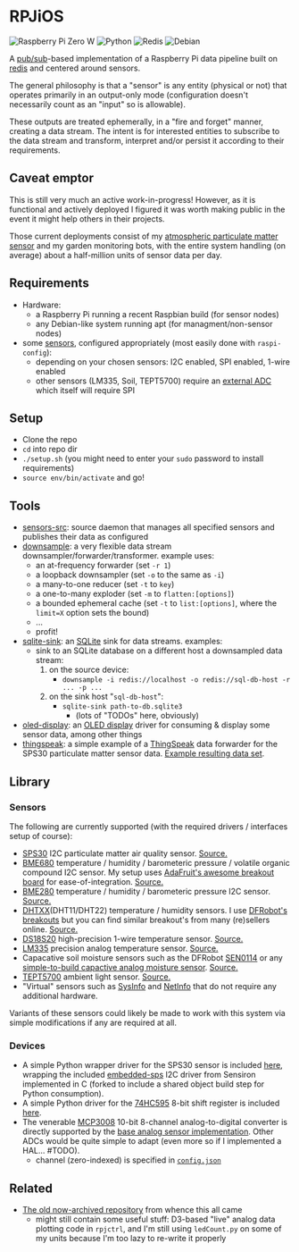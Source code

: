 # RPJiOS

![Raspberry Pi Zero W](https://www.vectorlogo.zone/logos/raspberrypi/raspberrypi-ar21.svg)
![Python](https://www.vectorlogo.zone/logos/python/python-ar21.svg)
![Redis](https://www.vectorlogo.zone/logos/redis/redis-ar21.svg)
![Debian](https://www.vectorlogo.zone/logos/debian/debian-ar21.svg)

A [pub/sub](https://en.wikipedia.org/wiki/Publish–subscribe_pattern)-based implementation of a 
Raspberry Pi data pipeline built on [redis](https://redis.io) and centered around sensors.

The general philosophy is that a "sensor" is any entity (physical or not) that operates primarily
in an output-only mode (configuration doesn't necessarily count as an "input" so is allowable).

These outputs are treated ephemerally, in a "fire and forget" manner, creating a data stream.
The intent is for interested entities to subscribe to the data stream and transform, interpret 
and/or persist it according to their requirements.

## Caveat emptor

This is still very much an active work-in-progress! However, as it is functional and actively deployed I figured it was worth making public in the event it might help others in their projects.

Those current deployments consist of my [atmospheric particulate matter sensor](https://www.hackster.io/rpj/atmospheric-particulate-matter-environmental-sensing-fb31a1) and my garden monitoring bots, with the entire system handling (on average) about a half-million units of sensor data per day.

## Requirements

* Hardware:
	* a Raspberry Pi running a recent Raspbian build (for sensor nodes)
	* any Debian-like system running apt (for managment/non-sensor nodes)
* some [sensors](#sensors), configured appropriately (most easily done with `raspi-config`):
	* depending on your chosen sensors: I2C enabled, SPI enabled, 1-wire enabled
	* other sensors (LM335, Soil, TEPT5700) require an [external ADC](#devices) which itself will require SPI

## Setup

* Clone the repo
* `cd` into repo dir
* `./setup.sh` (you might need to enter your `sudo` password to install requirements)
* `source env/bin/activate` and go!

## Tools

* [sensors-src](bin/sensors-src): source daemon that manages all specified sensors and publishes their data as configured
* [downsample](bin/downsample): a very flexible data stream downsampler/forwarder/transformer. example uses:
	* an at-frequency forwarder (set `-r 1`)
	* a loopback downsampler (set `-o` to the same as `-i`)
	* a many-to-one reducer (set `-t` to `key`)
	* a one-to-many exploder (set `-m` to `flatten:[options]`)
	* a bounded ephemeral cache (set `-t` to `list:[options]`, where the `limit=X` option sets the bound)
	* ...
	* profit!
* [sqlite-sink](bin/sqlite-sink): an [SQLite](https://www.sqlite.org) sink for data streams. examples:
	* sink to an SQLite database on a different host a downsampled data stream:
		1. on the source device:
			* `downsample -i redis://localhost -o redis://sql-db-host -r ... -p ...`
		2. on the sink host "`sql-db-host`":
			* `sqlite-sink path-to-db.sqlite3`
				* (lots of "TODOs" here, obviously) 
* [oled-display](bin/oled-display): an [OLED display](https://www.adafruit.com/product/661) driver for consuming & display some sensor data, among other things
* [thingspeak](bin/thingspeak): a simple example of a [ThingSpeak](http://thingspeak.com) data forwarder for the SPS30 particulate matter sensor data. [Example resulting data set](https://thingspeak.com/channels/655525).

## Library

### Sensors

The following are currently supported (with the required drivers / interfaces setup of course):

* [SPS30](https://www.sensirion.com/en/environmental-sensors/particulate-matter-sensors-pm25/) I2C particulate matter air quality sensor. [Source.](https://github.com/rpj/rpi/blob/master/lib/rpjios/sensors/SPS30.py)
* [BME680](https://cdn-shop.adafruit.com/product-files/3660/BME680.pdf) temperature / humidity / barometeric pressure / volatile organic compound I2C sensor. My setup uses [AdaFruit's awesome breakout board](https://www.adafruit.com/product/3660) for ease-of-integration. [Source.](https://github.com/rpj/rpi/blob/master/lib/rpjios/sensors/BME680.py)
* [BME280](https://www.bosch-sensortec.com/bst/products/all_products/bme280) temperature / humidity / barometeric pressure I2C sensor. [Source.](https://github.com/rpj/rpi/blob/master/lib/rpjios/sensors/BME280.py)
* [DHTXX](https://www.mouser.com/ds/2/737/dht-932870.pdf)(DHT11/DHT22) temperature / humidity sensors. I use [DFRobot's](https://www.dfrobot.com/product-1102.html) [breakouts](https://www.dfrobot.com/product-174.html) but you can find similar breakout's from many (re)sellers online. [Source.](https://github.com/rpj/rpi/blob/master/lib/rpjios/sensors/DHTXX.py)
* [DS18S20](https://datasheets.maximintegrated.com/en/ds/DS18S20.pdf) high-precision 1-wire temperature sensor. [Source.](https://github.com/rpj/rpi/blob/master/lib/rpjios/sensors/DS18S20.py)
* [LM335](http://www.ti.com/lit/ds/symlink/lm335.pdf) precision analog temperature sensor. [Source.](https://github.com/rpj/rpi/blob/master/lib/rpjios/sensors/LM335.py)
* Capacative soil moisture sensors such as the DFRobot [SEN0114](https://www.dfrobot.com/product-599.html) or any [simple-to-build capactive analog moisture sensor](http://gardenbot.org/howTo/soilMoisture/). [Source.](https://github.com/rpj/rpi/blob/master/lib/rpjios/sensors/Soil.py)
* [TEPT5700](https://www.vishay.com/docs/81321/tept5700.pdf) ambient light sensor. [Source.](https://github.com/rpj/rpi/blob/master/lib/rpjios/sensors/TEPT5700.py)
* "Virtual" sensors such as [SysInfo](https://github.com/rpj/rpi/blob/master/lib/rpjios/sensors/SysInfo.py) and [NetInfo](https://github.com/rpj/rpi/blob/master/lib/rpjios/sensors/NetInfo.py) that do not require any additional hardware.

Variants of these sensors could likely be made to work with this system via simple modifications if any are required at all.

### Devices

* A simple Python wrapper driver for the SPS30 sensor is included [here](https://github.com/rpj/rpi/blob/master/lib/rpjios/devices/SPS30.py), wrapping the included [embedded-sps](https://github.com/rpj/embedded-sps/tree/1aabaead20059262d66e113d511157c6fda4133a) I2C driver from Sensiron implemented in C (forked to include a shared object build step for Python consumption). 
* A simple Python driver for the [74HC595](http://www.ti.com/lit/ds/symlink/sn74hc595.pdf) 8-bit shift register is included [here](https://github.com/rpj/rpi/blob/master/lib/rpjios/devices/74HC595.py).
* The venerable [MCP3008](http://ww1.microchip.com/downloads/en/devicedoc/21295c.pdf) 10-bit 8-channel analog-to-digital converter is directly supported by the [base analog sensor implementation](https://github.com/rpj/rpi/blob/master/lib/rpjios/AnalogBase.py). Other ADCs would be quite simple to adapt (even more so if I implemented a HAL... #TODO).
	* channel (zero-indexed) is specified in [`config.json`](https://github.com/rpj/rpi/blob/master/config.json#L62)

## Related

* [The old now-archived repository](https://github.com/rpj/rpi.archive) from whence this all came
	* might still contain some useful stuff: D3-based "live" analog data plotting code in `rpjctrl`, and I'm still using `ledCount.py` on some of my units because I'm too lazy to re-write it properly
